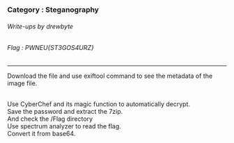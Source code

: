 ### Category : Steganography
###### Write-ups by drewbyte
###### Flag : PWNEU{ST3GOS4URZ}
---

Download the file and use exiftool command to see the metadata of the image file.


<br>
<img src="https://github.com/drew-byte/pwneu-writeups/blob/main/00x8%20saved%20images/Pasted%20image%2020240318214820.png" alt="">
 <br>
Use CyberChef and its magic function to automatically decrypt.


<br>
<img src="https://github.com/drew-byte/pwneu-writeups/blob/main/00x8%20saved%20images/Pasted%20image%2020240318214802.png" alt="">
 <br>
Save the password and extract the 7zip.


<br>
<img src="https://github.com/drew-byte/pwneu-writeups/blob/main/00x8%20saved%20images/Pasted%20image%2020240318215742.png" alt="">
 <br>
And check the /Flag directory


<br>
<img src="https://github.com/drew-byte/pwneu-writeups/blob/main/00x8%20saved%20images/Pasted%20image%2020240318215909.png" alt="">
 <br>
Use spectrum analyzer to read the flag.


<br>
<img src="https://github.com/drew-byte/pwneu-writeups/blob/main/00x8%20saved%20images/Pasted%20image%2020240318221026.png" alt="">
 <br>
Convert it from base64.


<br>
<img src="https://github.com/drew-byte/pwneu-writeups/blob/main/00x8%20saved%20images/Pasted%20image%2020240318224808.png" alt="">
 <br>